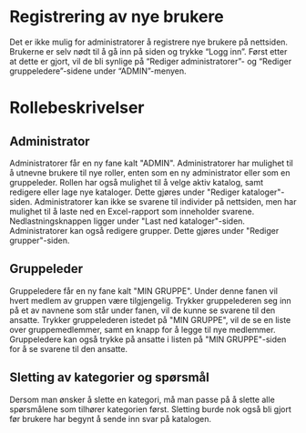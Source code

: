 # Registrering av nye brukere

Det er ikke mulig for administratorer å registrere nye brukere på nettsiden. Brukerne er selv nødt til å gå inn på siden og trykke “Logg inn”. Først etter at dette er gjort, vil de bli synlige på “Rediger administratorer”- og “Rediger gruppeledere”-sidene under “ADMIN”-menyen.

# Rollebeskrivelser

## Administrator

Administratorer får en ny fane kalt "ADMIN". Administratorer har mulighet til å utnevne brukere til nye roller, enten som en ny administrator eller som en gruppeleder. Rollen har også mulighet til å velge aktiv katalog, samt redigere eller lage nye kataloger. Dette gjøres under "Rediger kataloger"-siden. Administratorer kan ikke se svarene til individer på nettsiden, men har mulighet til å laste ned en Excel-rapport som inneholder svarene. Nedlastningsknappen ligger under "Last ned kataloger"-siden. Administratorer kan også redigere grupper. Dette gjøres under "Rediger grupper"-siden.

## Gruppeleder

Gruppeledere får en ny fane kalt "MIN GRUPPE". Under denne fanen vil hvert medlem av gruppen være tilgjengelig. Trykker gruppelederen seg inn på et av navnene som står under fanen, vil de kunne se svarene til den ansatte. Trykker gruppelederen istedet på "MIN GRUPPE", vil de se en liste over gruppemedlemmer, samt en knapp for å legge til nye medlemmer. Gruppeledere kan også trykke på ansatte i listen på "MIN GRUPPE"-siden for å se svarene til den ansatte.

## Sletting av kategorier og spørsmål

Dersom man ønsker å slette en kategori, må man passe på å slette alle spørsmålene som tilhører kategorien først. Sletting burde nok også bli gjort før brukere har begynt å sende inn svar på katalogen.
